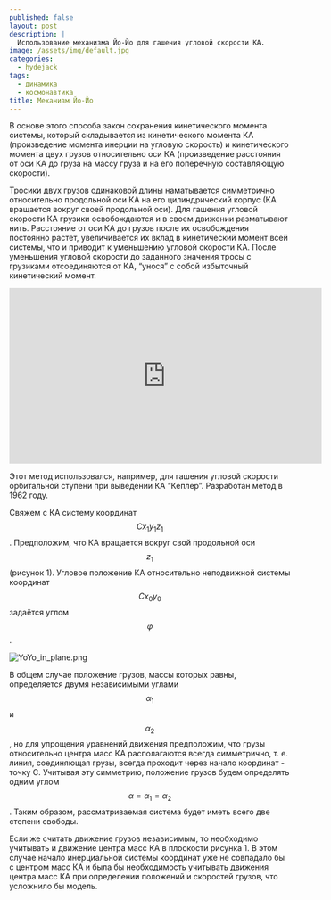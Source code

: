 ```yaml
---
published: false
layout: post
description: |
  Использование механизма Йо-Йо для гашения угловой скорости КА.
image: /assets/img/default.jpg
categories:
  - hydejack
tags:
  - динамика
  - космонавтика
title: Механизм Йо-Йо
---
```


В основе этого способа закон сохранения кинетического момента системы, который складывается из кинетического момента КА (произведение момента инерции на угловую скорость) и кинетического момента двух грузов относительно оси КА (произведение расстояния от оси КА до груза на массу груза и на его поперечную составляющую скорости).

Тросики двух грузов одинаковой длины наматывается симметрично относительно продольной оси КА на его цилиндрический корпус (КА вращается вокруг своей продольной оси). Для гашения угловой скорости КА грузики освобождаются и в своем движении разматывают нить. Расстояние от оси КА до грузов после их освобождения постоянно растёт, увеличивается их вклад в кинетический момент всей системы, что и приводит к уменьшению угловой скорости КА. После уменьшения угловой скорости до заданного значения тросы с грузиками отсоединяются от КА, “унося” с собой избыточный кинетический момент.



<iframe width="560" height="315" src="https://www.youtube.com/embed/uMQnXig2hrg" frameborder="0" allow="autoplay; encrypted-media" allowfullscreen></iframe>




Этот метод использовался, например, для гашения угловой скорости орбитальной ступени при выведении КА “Кеплер”. Разработан метод в 1962 году.

Свяжем с КА систему координат $$C x_1 y_1 z_1$$. Предположим, что КА вращается вокруг свой продольной оси $$z_1$$ (рисунок 1). Угловое положение КА относительно неподвижной системы координат $$C x_0 y_0$$ задаётся углом $$\varphi$$.

![YoYo_in_plane.png]({{site.baseurl}}/assets/img/YoYo_in_plane.png)

В общем случае положение грузов, массы которых равны, определяется двумя независимыми углами $$\alpha_1$$ и $$\alpha_2$$, но для упрощения уравнений движения предположим, что грузы относительно центра масс КА располагаются всегда симметрично, т. е.  линия, соединяющая грузы, всегда проходит через начало координат - точку C. Учитывая эту симметрию, положение грузов будем определять одним углом $$\alpha = \alpha_1 = \alpha_2$$. Таким образом, рассматриваемая система будет иметь всего две степени свободы.

Если же считать движение грузов независимым, то необходимо учитывать и движение центра масс КА в плоскости рисунка 1. В этом случае начало инерциальной системы координат уже не совпадало бы с центром масс КА и была бы необходимость учитывать движения центра масс КА при определении положений и скоростей грузов, что усложнило бы модель.
